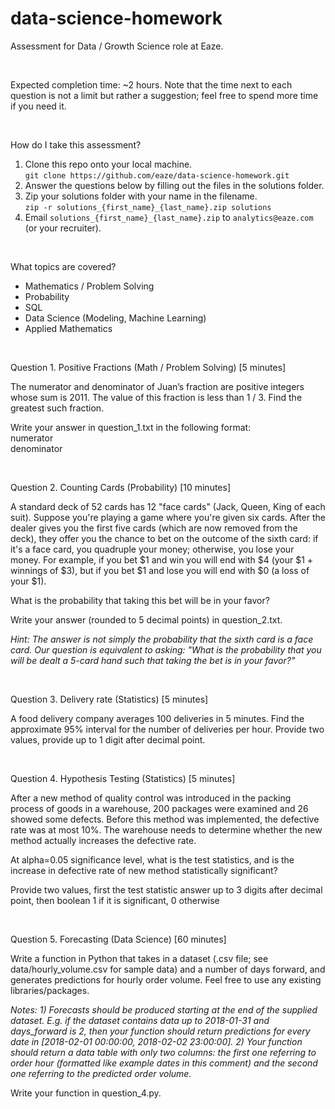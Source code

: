 # data-science-homework

Assessment for Data / Growth Science role at Eaze.

<br />

Expected completion time: ~2 hours. Note that the time next to each question is not a limit but rather a suggestion; feel free to spend more time if you need it.

<br />

How do I take this assessment?
  1. Clone this repo onto your local machine.  
      ```git clone https://github.com/eaze/data-science-homework.git```
  2. Answer the questions below by filling out the files in the solutions folder.  
  3. Zip your solutions folder with your name in the filename.  
      ```zip -r solutions_{first_name}_{last_name}.zip solutions```  
  4. Email ```solutions_{first_name}_{last_name}.zip``` to ```analytics@eaze.com``` (or your recruiter).
      
<br />

What topics are covered?
  - Mathematics / Problem Solving
  - Probability
  - SQL
  - Data Science (Modeling, Machine Learning)
  - Applied Mathematics

<br />

Question 1. Positive Fractions (Math / Problem Solving) [5 minutes]

The numerator and denominator of Juan’s fraction are positive integers whose 
sum is 2011. The value of this fraction is less than 1 / 3. Find the greatest
such fraction.

Write your answer in question_1.txt in the following format:  
numerator  
denominator

<br />

Question 2. Counting Cards (Probability) [10 minutes]

A standard deck of 52 cards has 12 "face cards" (Jack, Queen, King of each suit).
Suppose you're playing a game where you're given six cards. After the dealer gives
you the first five cards (which are now removed from the deck), they offer
you the chance to bet on the outcome of the sixth card: if it's a face card, you 
quadruple your money; otherwise, you lose your money. For example, if you bet $1 and 
win you will end with $4 (your $1 + winnings of $3), but if you bet $1 and lose you
will end with $0 (a loss of your $1).

What is the probability that taking this bet will be in your favor?

Write your answer (rounded to 5 decimal points) in question_2.txt.

*Hint: The answer is not simply the probability that the sixth card is a face card. Our question is equivalent to asking: "What is the probability that you will be dealt a 5-card hand such that taking the bet is in your favor?"*

<br />

Question 3. Delivery rate (Statistics) [5 minutes]

A food delivery company averages 100 deliveries in 5 minutes. 
Find the approximate 95% interval for the number of deliveries per hour. 
Provide two values, provide up to 1 digit after decimal point.

<br />

Question 4. Hypothesis Testing (Statistics) [5 minutes]

After a new method of quality control was introduced in the packing process of goods in a warehouse,
200 packages were examined and 26 showed some defects. Before this method was implemented,
the defective rate was at most 10%. The warehouse needs to determine whether the new method actually increases the defective rate.

At alpha=0.05 significance level, what is the test statistics, and is the increase in defective rate of new method statistically significant? 

Provide two values, first the test statistic answer up to 3 digits after decimal point, then boolean 1 if it is significant, 0 otherwise

<br />

Question 5. Forecasting (Data Science) [60 minutes]

Write a function in Python that takes in a dataset (.csv file; see data/hourly_volume.csv for sample data)
and a number of days forward, and generates predictions for hourly
order volume. Feel free to use any existing libraries/packages.

*Notes: 1) Forecasts should be produced starting at the end of the supplied dataset. E.g. if the dataset contains data up to 2018-01-31 and days_forward is 2, then your function should return predictions for every date in [2018-02-01 00:00:00, 2018-02-02 23:00:00]. 2) Your function should return a data table with only two columns: the first one referring to order hour (formatted like example dates in this comment) and the second one referring to the predicted order volume.*

Write your function in question_4.py.

<br />

<br />

